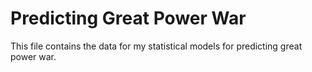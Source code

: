 # Predicting Great Power War
This file contains the data for my statistical models for predicting great power war.
